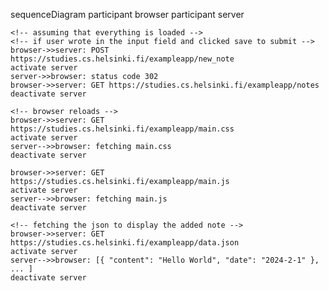 <!-- following the format from part0 sequence diagram md code -->
sequenceDiagram
    participant browser
    participant server

    <!-- assuming that everything is loaded -->
    <!-- if user wrote in the input field and clicked save to submit -->
    browser->>server: POST https://studies.cs.helsinki.fi/exampleapp/new_note
    activate server
    server->>browser: status code 302
    browser->>server: GET https://studies.cs.helsinki.fi/exampleapp/notes
    deactivate server

    <!-- browser reloads -->
    browser->>server: GET https://studies.cs.helsinki.fi/exampleapp/main.css
    activate server
    server-->>browser: fetching main.css
    deactivate server

    browser->>server: GET https://studies.cs.helsinki.fi/exampleapp/main.js
    activate server
    server-->>browser: fetching main.js
    deactivate server

    <!-- fetching the json to display the added note -->
    browser->>server: GET https://studies.cs.helsinki.fi/exampleapp/data.json
    activate server
    server-->>browser: [{ "content": "Hello World", "date": "2024-2-1" }, ... ]
    deactivate server
